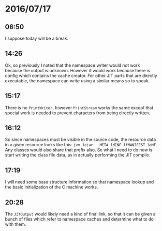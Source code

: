 # 2016/07/17

## 06:50

I suppose today will be a break.

## 14:26

Ok, so previously I noted that the namespace writer would not work because
the output is unknown. However it would work because there is config which
contains the cache creator. For other JIT parts that are directly executable,
the namespace can write using a similar means so to speak.

## 15:17

There is no `PrintWriter`, however `PrintStream` works the same except that
special work is needed to prevent characters from being directly written.

## 16:12

So since namespaces must be visible in the source code, the resource data in
a given resource looks like this: `jvm_1ejar___META_1dINF_1fMANIFEST_1eMF`.
Any classes would also share that prefix also. So what I need to do now is
start writing the class file data, as in actually performing the JIT
compile.

## 17:19

I will need some base structure information so that namespace lookup and
the basic initialization of the C machine works.

## 20:28

The `JITOutput` would likely need a kind of final link, so that it can be
given a bunch of files which refer to namespace caches and determine what to
do with them.

